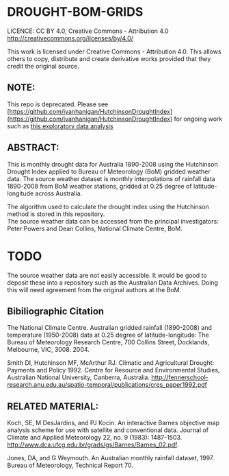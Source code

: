 DROUGHT-BOM-GRIDS
=================

LICENCE: CC BY 4.0, Creative Commons - Attribution 4.0 http://creativecommons.org/licenses/by/4.0/

This work is licensed under Creative Commons - Attribution 4.0. This allows others to copy, distribute and create derivative works provided that they credit the original source.

NOTE:
---

This repo is deprecated.  Please see [https://github.com/ivanhanigan/HutchinsonDroughtIndex](https://github.com/ivanhanigan/HutchinsonDroughtIndex) for ongoing work such as [this exploratory data analysis](http://ivanhanigan.github.io/2013/11/github-and-reproducible-research-report-casestudy-hutchinson-drought-index/)


ABSTRACT:
----
This is monthly drought data for Australia 1890-2008 using the Hutchinson Drought Index applied to Bureau of Meteorology (BoM) gridded weather data.  The source weather dataset is monthly interpolations of rainfall data 1890-2008 from BoM weather stations, gridded at 0.25 degree of latitude-longitude across Australia.

The algorithm used to calculate the drought index using the Hutchinson method is stored in this repository.  
The source weather data can be accessed from the principal investigators:  Peter Powers and Dean Collins, National Climate Centre, BoM.

TODO
====
The source weather data are not easily accessible.  It would be good to deposit these into a repository such as the Australian Data Archives.
Doing this will need agreement from the original authors at the BoM.

Bibiliographic Citation
----
The National Climate Centre. Australian gridded rainfall (1890-2008) and temperature (1950-2008) data at 0.25 degree of latitude-longitude: The Bureau of Meteorology Research Centre, 700 Collins Street, Docklands, Melbourne, VIC, 3008. 2004.

Smith DI, Hutchinson MF, McArthur RJ. Climatic and Agricultural Drought: Payments and Policy 1992. Centre for Resource and Environmental Studies, Australian National University, Canberra, Australia. http://fennerschool-research.anu.edu.au/spatio-temporal/publications/cres_paper1992.pdf

RELATED MATERIAL:
----

Koch, SE, M DesJardins, and PJ Kocin. An interactive Barnes objective map analysis scheme for use with satellite and conventional data. Journal of Climate and Applied Meteorology 22, no. 9 (1983): 1487-1503. http://www.dca.ufcg.edu.br/grads/gs/Barnes/Barnes_02.pdf.

Jones, DA, and G Weymouth. An Australian monthly rainfall dataset, 1997. Bureau of Meteorology, Technical Report 70.

